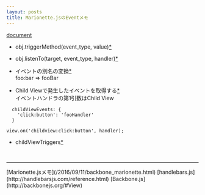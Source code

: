 ```yaml
---
layout: posts
title: Marionette.jsのEventメモ
---
```

[document](http://marionettejs.com/docs/master/events.html)  

* obj.triggerMethod(event_type, value)[\*](http://marionettejs.com/docs/master/events.html#view-triggermethod)  

* obj.listenTo(target, event_type, handler)[\*](http://marionettejs.com/docs/master/events.html#listening-to-events)  

* イベントの別名の変換[\*](http://marionettejs.com/docs/master/events.html#magic-method-binding)  
foo:bar => fooBar  

* Child Viewで発生したイベントを取得する[\*](http://marionettejs.com/docs/master/events.html#child-view-events)  
イベントハンドラの第1引数はChild View

```
  childViewEvents: {
    'click:button': 'fooHandler'
  }
```

```
view.on('childview:click:button', handler);
```

* childViewTriggers[\*](http://marionettejs.com/docs/master/events.html#triggering-events-on-child-events)  

<br>

<hr>
[Marionette.jsメモ](/2016/09/11/backbone_marionette.html)  
[handlebars.js](http://handlebarsjs.com/reference.html)  
[Backbone.js](http://backbonejs.org/#View)  
